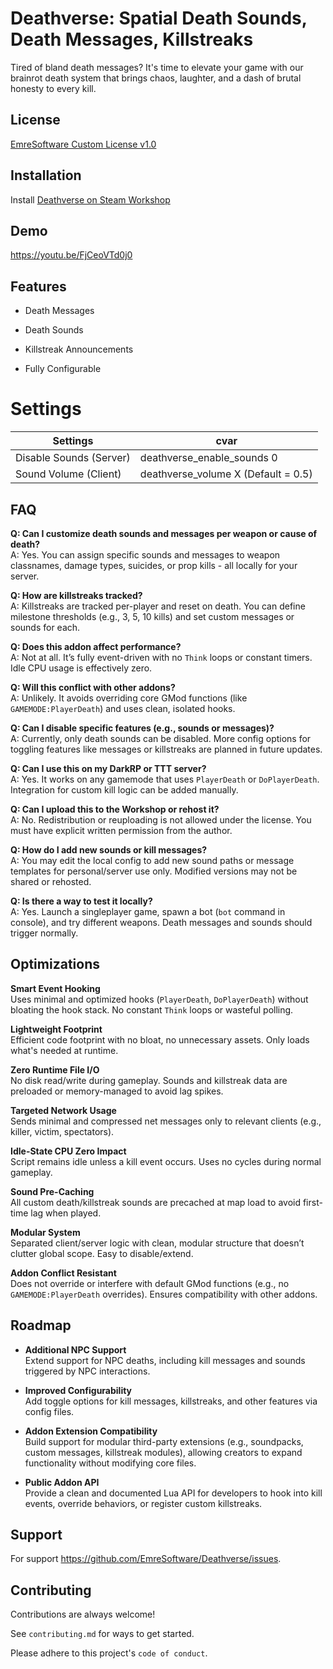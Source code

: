 # Deathverse: Spatial Death Sounds, Death Messages, Killstreaks
Tired of bland death messages? It's time to elevate your game with our brainrot death system that brings chaos, laughter, and a dash of brutal honesty to every kill.

## License

[EmreSoftware Custom License v1.0](https://github.com/EmreSoftware/Deathverse/blob/main/LICENSE)


## Installation

Install [Deathverse on Steam Workshop](https://steamcommunity.com/sharedfiles/filedetails/?id=3428450850)

## Demo

https://youtu.be/FjCeoVTd0j0
## Features

- Death Messages

- Death Sounds 

- Killstreak Announcements

- Fully Configurable
# Settings

| Settings             | cvar                                                                |
| ----------------- | ------------------------------------------------------------------ |
| Disable Sounds (Server) | deathverse_enable_sounds 0 |
| Sound Volume (Client) | deathverse_volume X (Default = 0.5) |



## FAQ

**Q: Can I customize death sounds and messages per weapon or cause of death?**  
A: Yes. You can assign specific sounds and messages to weapon classnames, damage types, suicides, or prop kills - all locally for your server.

**Q: How are killstreaks tracked?**  
A: Killstreaks are tracked per-player and reset on death. You can define milestone thresholds (e.g., 3, 5, 10 kills) and set custom messages or sounds for each.

**Q: Does this addon affect performance?**  
A: Not at all. It’s fully event-driven with no `Think` loops or constant timers. Idle CPU usage is effectively zero.

**Q: Will this conflict with other addons?**  
A: Unlikely. It avoids overriding core GMod functions (like `GAMEMODE:PlayerDeath`) and uses clean, isolated hooks.

**Q: Can I disable specific features (e.g., sounds or messages)?**  
A: Currently, only death sounds can be disabled. More config options for toggling features like messages or killstreaks are planned in future updates.

**Q: Can I use this on my DarkRP or TTT server?**  
A: Yes. It works on any gamemode that uses `PlayerDeath` or `DoPlayerDeath`. Integration for custom kill logic can be added manually.

**Q: Can I upload this to the Workshop or rehost it?**  
A: No. Redistribution or reuploading is not allowed under the license. You must have explicit written permission from the author.

**Q: How do I add new sounds or kill messages?**  
A: You may edit the local config to add new sound paths or message templates for personal/server use only. Modified versions may not be shared or rehosted.

**Q: Is there a way to test it locally?**  
A: Yes. Launch a singleplayer game, spawn a bot (`bot` command in console), and try different weapons. Death messages and sounds should trigger normally.

## Optimizations

**Smart Event Hooking**  
Uses minimal and optimized hooks (`PlayerDeath`, `DoPlayerDeath`) without bloating the hook stack. No constant `Think` loops or wasteful polling.

**Lightweight Footprint**  
Efficient code footprint with no bloat, no unnecessary assets. Only loads what's needed at runtime.

**Zero Runtime File I/O**  
No disk read/write during gameplay. Sounds and killstreak data are preloaded or memory-managed to avoid lag spikes.

**Targeted Network Usage**  
Sends minimal and compressed net messages only to relevant clients (e.g., killer, victim, spectators).

**Idle-State CPU Zero Impact**  
Script remains idle unless a kill event occurs. Uses no cycles during normal gameplay.

**Sound Pre-Caching**  
All custom death/killstreak sounds are precached at map load to avoid first-time lag when played.

**Modular System**  
Separated client/server logic with clean, modular structure that doesn’t clutter global scope. Easy to disable/extend.

**Addon Conflict Resistant**  
Does not override or interfere with default GMod functions (e.g., no `GAMEMODE:PlayerDeath` overrides). Ensures compatibility with other addons.

## Roadmap

- **Additional NPC Support**  
  Extend support for NPC deaths, including kill messages and sounds triggered by NPC interactions.

- **Improved Configurability**  
  Add toggle options for kill messages, killstreaks, and other features via config files.

- **Addon Extension Compatibility**  
  Build support for modular third-party extensions (e.g., soundpacks, custom messages, killstreak modules), allowing creators to expand functionality without modifying core files.


- **Public Addon API**  
  Provide a clean and documented Lua API for developers to hook into kill events, override behaviors, or register custom killstreaks.

## Support

For support https://github.com/EmreSoftware/Deathverse/issues.


## Contributing

Contributions are always welcome!

See `contributing.md` for ways to get started.

Please adhere to this project's `code of conduct`.

